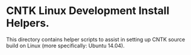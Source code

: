 # CNTK Linux Development Install Helpers.

This directory contains helper scripts to assist in setting up CNTK source
build on Linux (more specifically: Ubuntu 14.04).
